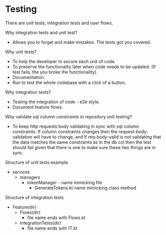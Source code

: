 # Testing
There are unit tests, integration tests and user flows.

Why integration tests and unit test?
- Allows you to forget and make mistakes. The tests got you covered.

Why unit tests?
- To help the developer to secure each unit of code.
- To preserve the functionality later when code needs to be updated. (If test fails, the you broke the functionality).
- Documentation.
- Run to test the whole codebase with a click of a button.

Why integration tests?
- Testing the integration of code - e2e style.
- Document feature flows.

Why validate sql column constraints in repository unit testing?
- To keep http requests body validating in sync with sql column constraints. If column constraints changes then the request-body-validation will have to change, and if req-body-valid is not validating that the data matches the same constraints as in the db col then the test should fail given that there is one to make sure these two things are in sync.

Structure of unit tests example
- services
    - managers
        - tokenManager - name mimicking file
            - GenerateTokens.kt name mimicking class method

Structure of integration tests
- Feature(dir)
    - Flows(dir)
        - file name ends with Flows.kt
    - IntegrationTests(dir)
        - file name ends with IT.kt
